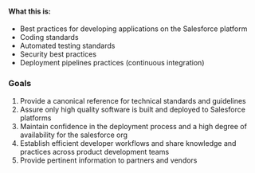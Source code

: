 #### What this **is**:
 - Best practices for developing applications on the Salesforce platform
 - Coding standards
 - Automated testing standards
 - Security best practices
 - Deployment pipelines practices (continuous integration)

### Goals

1. Provide a canonical reference for technical standards and guidelines
2. Assure only high quality software is built and deployed to  Salesforce platforms
3. Maintain confidence in the deployment process and a high degree of availability for the salesforce org
4. Establish efficient developer workflows and share knowledge and practices across product development teams
5. Provide pertinent information to partners and vendors



